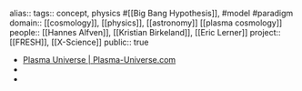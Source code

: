 alias::
tags:: concept, physics #[[Big Bang Hypothesis]], #model #paradigm 
domain:: [[cosmology]], [[physics]], [[astronomy]] [[plasma cosmology]] 
people:: [[Hannes Alfven]], [[Kristian Birkeland]], [[Eric Lerner]] 
project:: [[FRESH]], [[X-Science]] 
public:: true

- [Plasma Universe | Plasma-Universe.com](https://www.plasma-universe.com/Plasma-Universe/)
-
-